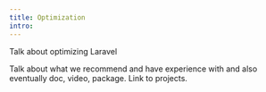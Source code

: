 ```yaml
---
title: Optimization
intro: 
---
```


Talk about optimizing Laravel

Talk about what we recommend and have experience with and also eventually doc, video, package. Link to projects.